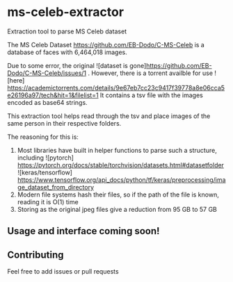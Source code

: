 # ms-celeb-extractor
Extraction tool to parse MS Celeb dataset

The MS Celeb Dataset https://github.com/EB-Dodo/C-MS-Celeb is a database of faces with 6,464,018
 images. 
 
 Due to some error, the original ![dataset is gone]https://github.com/EB-Dodo/C-MS-Celeb/issues/1 . 
 However, there is a torrent availble for use ![here] https://academictorrents.com/details/9e67eb7cc23c9417f39778a8e06cca5e26196a97/tech&hit=1&filelist=1 
 It contains a tsv file with the images encoded as base64 strings. 
 
 This extraction tool helps read through the tsv and place images of the same person in their respective folders. 
 
 The reasoning for this is: 
 
1. Most libraries have built in helper functions to parse such a structure, including ![pytorch] https://pytorch.org/docs/stable/torchvision/datasets.html#datasetfolder 
 ![keras/tensorflow] https://www.tensorflow.org/api_docs/python/tf/keras/preprocessing/image_dataset_from_directory 
2. Modern file systems hash their files, so if the path of the file is known, reading it is O(1) time 
3. Storing as the original jpeg files give a reduction from 95 GB to 57 GB 



## Usage and interface coming soon! 



## Contributing 
Feel free to add issues or pull requests

